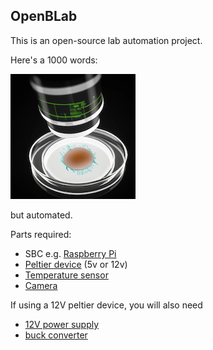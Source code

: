 ## OpenBLab

This is an open-source lab automation project.

Here's a 1000 words:

![photo](petri-monitor-sm.jpg)

but automated.

Parts required:

* SBC e.g. [Raspberry Pi](https://rpilocator.com/)
* [Peltier device](https://s.click.aliexpress.com/e/_DBggz5V) (5v or 12v)
* [Temperature sensor](https://s.click.aliexpress.com/e/_DmMl93Z)
* [Camera](https://s.click.aliexpress.com/e/_DmQooUJ)

If using a 12V peltier device, you will also need
* [12V power supply](https://s.click.aliexpress.com/e/_DePtWNZ)
* [buck converter](https://s.click.aliexpress.com/e/_DDBOrqR)
